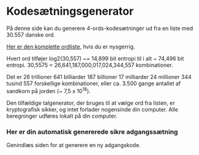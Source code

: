 # Kodesætningsgenerator
 
På denne side kan du generere 4-ords-kodesætninger ud fra en liste med 30.557 danske ord.

<a href="js/wordlist.txt">Her er den komplette ordliste</a>, hvis du er nysgerrig.

Hvert ord tilføjer log2(30,557) ~= 14,899 bit entropi til i alt ~ 74,496 bit entropi. 30,5575 = 26,641,187,000,017,024,344,557 kombinationer.

Det er 26 trillioner 641 billiarder 187 billioner 17 milliarder 24 millioner 344 tusind 557 forskellige kombinationer, eller ca. 3.500 gange antallet af sandkorn på jorden (~ 7,5 x 10<sup>18</sup>).

Den tilfældige talgenerator, der bruges til at vælge ord fra listen, er kryptografisk sikker, og intet forlader nogensinde din computer. Alle beregninger udføres lokalt på din computer.

### Her er din automatisk genererede sikre adgangssætning

<span><code id="passphrase"></code></span>

Genindlæs siden for at generere en ny adgangskode.
